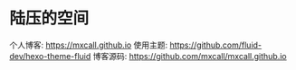 # 陆压的空间
个人博客: https://mxcall.github.io
使用主题: https://github.com/fluid-dev/hexo-theme-fluid
博客源码: https://github.com/mxcall/mxcall.github.io
